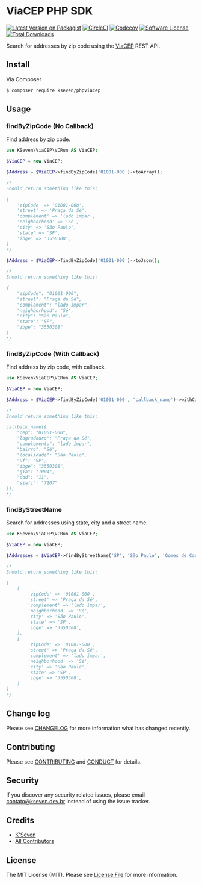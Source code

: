 # ViaCEP PHP SDK

[![Latest Version on Packagist][ico-version]][link-packagist]
[![CircleCI][icon-circleci]][link-circleci]
[![Codecov][icon-codecov]][link-codecov]
[![Software License][ico-license]](LICENSE.md)
[![Total Downloads][ico-downloads]][link-downloads]

Search for addresses by zip code using the [ViaCEP](https://viacep.com.br) REST API.

## Install

Via Composer

``` bash
$ composer require kseven/phpviacep
```

## Usage

### findByZipCode (No Callback)

Find address by zip code.

```php
use KSeven\ViaCEP\VCRun AS ViaCEP;

$ViaCEP = new ViaCEP;

$Address = $ViaCEP->findByZipCode('01001-000')->toArray();

/*
Should return something like this:

[
    'zipCode' => '01001-000',
    'street' => 'Praça da Sé',
    'complement' => 'lado ímpar',
    'neighborhood' => 'Sé',
    'city' => 'São Paulo',
    'state' => 'SP',
    'ibge' => '3550308',
]
*/

$Address = $ViaCEP->findByZipCode('01001-000')->toJson();

/*
Should return something like this:

{
    "zipCode": "01001-000",
    "street": "Praça da Sé",
    "complement": "lado ímpar",
    "neighborhood": "Sé",
    "city": "São Paulo",
    "state": "SP",
    "ibge": "3550308"
}
*/
```

### findByZipCode (With Callback)

Find address by zip code, with callback.

```php
use KSeven\ViaCEP\VCRun AS ViaCEP;

$ViaCEP = new ViaCEP;

$Address = $ViaCEP->findByZipCode('01001-000', 'callback_name')->withCallback();

/*
Should return something like this:

callback_name({
    "cep": "01001-000",
    "logradouro": "Praça da Sé",
    "complemento": "lado ímpar",
    "bairro": "Sé",
    "localidade": "São Paulo",
    "uf": "SP",
    "ibge": "3550308",
    "gia": "1004",
    "ddd": "11",
    "siafi": "7107"
});
*/
```

### findByStreetName

Search for addresses using state, city and a street name.

```php
use KSeven\ViaCEP\VCRun AS ViaCEP;

$ViaCEP = new ViaCEP;

$Addresses = $ViaCEP->findByStreetName('SP', 'São Paulo', 'Gomes de Carvalho');

/*
Should return something like this:

[
    [
        'zipCode' => '01001-000',
        'street' => 'Praça da Sé',
        'complement' => 'lado ímpar',
        'neighborhood' => 'Sé',
        'city' => 'São Paulo',
        'state' => 'SP',
        'ibge' => '3550308',
    ],
    [
        'zipCode' => '01001-000',
        'street' => 'Praça da Sé',
        'complement' => 'lado ímpar',
        'neighborhood' => 'Sé',
        'city' => 'São Paulo',
        'state' => 'SP',
        'ibge' => '3550308',
    ]
]
*/
```

## Change log

Please see [CHANGELOG](CHANGELOG.md) for more information what has changed recently.

## Contributing

Please see [CONTRIBUTING](CONTRIBUTING.md) and [CONDUCT](CONDUCT.md) for details.

## Security

If you discover any security related issues, please email contato@kseven.dev.br instead of using the issue tracker.

## Credits

- [K'Seven][link-author]
- [All Contributors][link-contributors]

## License

The MIT License (MIT). Please see [License File](LICENSE.md) for more information.

[ico-version]: https://img.shields.io/packagist/v/kseven/phpviacep.svg?style=flat-square
[ico-license]: https://img.shields.io/badge/license-MIT-brightgreen.svg?style=flat-square
[ico-downloads]: https://img.shields.io/packagist/dt/kseven/phpviacep.svg?style=flat-square
[icon-circleci]: https://img.shields.io/circleci/project/github/kseven/phpviacep.svg?style=flat-square
[icon-codecov]: https://img.shields.io/codecov/c/github/kseven/phpviacep.svg?style=flat-square

[link-circleci]: https://circleci.com/gh/kseven/phpviacep
[link-codecov]: https://codecov.io/gh/kseven/phpviacep
[link-packagist]: https://packagist.org/packages/kseven/phpviacep
[link-downloads]: https://packagist.org/packages/kseven/phpviacep
[link-author]: https://github.com/KS7ven
[link-contributors]: ../../contributors
